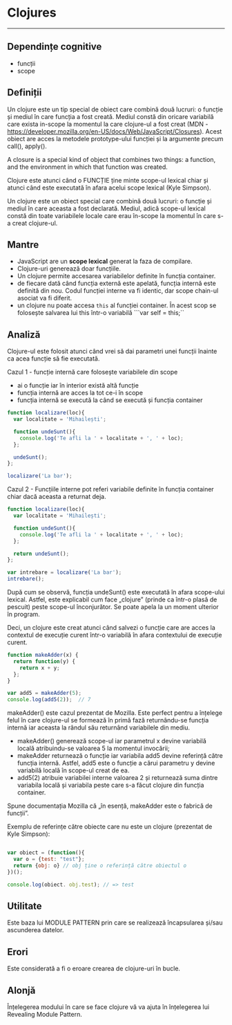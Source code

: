 # Clojures
---

## Dependințe cognitive
- funcții
- scope

## Definiții

Un clojure este un tip special de obiect care combină două lucruri: o funcție și mediul în care funcția a fost creată. Mediul constă din oricare variabilă care exista in-scope la momentul la care clojure-ul a fost creat (MDN - https://developer.mozilla.org/en-US/docs/Web/JavaScript/Closures).
Acest obiect are acces la metodele prototype-ului funcției și la argumente precum call(), apply().

A closure is a special kind of object that combines two things: a function, and the environment in which that function was created.

Clojure este atunci când o FUNCȚIE ține minte scope-ul lexical chiar și atunci când este executată în afara acelui scope lexical (Kyle Simpson).

Un clojure este un obiect special care combină două lucruri: o funcție și mediul în care aceasta a fost declarată.
Mediul, adică scope-ul lexical constă din toate variabilele locale care erau în-scope la momentul în care s-a creat clojure-ul.

## Mantre
- JavaScript are un **scope lexical** generat la faza de compilare.
- Clojure-uri generează doar funcțiile.
- Un clojure permite accesarea variabilelor definite în funcția container.
- de fiecare dată când funcția externă este apelată, funcția internă este definită din nou. Codul funcției interne va fi identic, dar scope chain-ul asociat va fi diferit.
- un clojure nu poate accesa `this` al funcției container. În acest scop se folosește salvarea lui this într-o variabilă ```var self = this;``

## Analiză

Clojure-ul este folosit atunci când vrei să dai parametri unei funcții înainte ca acea funcție să fie executată.

Cazul 1 - funcție internă care folosește variabilele din scope

- ai o funcție iar în interior există altă funcție
- funcția internă are acces la tot ce-i în scope
- funcția internă se execută la când se execută și funcția container

```js
function localizare(loc){
  var localitate = 'Mihailești';

  function undeSunt(){
    console.log('Te afli la ' + localitate + ', ' + loc);
  };

  undeSunt();
};

localizare('La bar');
```

Cazul 2 - Funcțiile interne pot referi variabile definite în funcția container chiar dacă aceasta a returnat deja.

```js
function localizare(loc){
  var localitate = 'Mihailești';

  function undeSunt(){
    console.log('Te afli la ' + localitate + ', ' + loc);
  };

  return undeSunt();
};

var intrebare = localizare('La bar');
intrebare();
```

După cum se observă, funcția undeSunt() este executată în afara scope-ului lexical.
Astfel, este explicabil cum face „clojure” (prinde ca într-o plasă de pescuit) peste scope-ul înconjurător. Se poate apela la un moment ulterior în program.

Deci, un clojure este creat atunci când salvezi o funcție care are acces la contextul de execuție curent într-o variabilă în afara contextului de execuție curent.


```js
function makeAdder(x) {
  return function(y) {
    return x + y;
  };
}

var add5 = makeAdder(5);
console.log(add5(2));  // 7
```

makeAdder() este cazul prezentat de Mozilla. Este perfect pentru a înțelege felul în care clojure-ul se formează în primă fază returnându-se funcția internă iar aceasta la rândul său returnând variabilele din mediu.
- makeAdder() generează scope-ul iar parametrul x devine variabilă locală atribuindu-se valoarea 5 la momentul invocării;
- makeAdder returnează o funcție iar variabila add5 devine referință către funcția internă. Astfel, add5 este o funcție a cărui parametru y devine variabilă locală în scope-ul creat de ea.
- add5(2) atribuie variabilei interne valoarea 2 și returnează suma dintre variabila locală și variabila peste care s-a făcut clojure din funcția container.

Spune documentația Mozilla că „în esență, makeAdder este o fabrică de funcții”.

Exemplu de referințe către obiecte care nu este un clojure (prezentat de Kyle Simpson):

```js

var obiect = (function(){
  var o = {test: "test"};
  return {obj: o} // obj ține o referință către obiectul o
})();

console.log(obiect. obj.test); // => test
```

## Utilitate

Este baza lui MODULE PATTERN prin care se realizează încapsularea și/sau ascunderea datelor.

## Erori
Este considerată a fi o eroare crearea de clojure-uri în bucle.

## Alonjă

Înțelegerea modului în care se face clojure vă va ajuta în înțelegerea lui Revealing Module Pattern.
